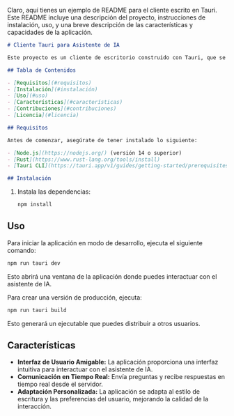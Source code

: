 Claro, aquí tienes un ejemplo de README para el cliente escrito en Tauri. Este README incluye una descripción del proyecto, instrucciones de instalación, uso, y una breve descripción de las características y capacidades de la aplicación.

```markdown
# Cliente Tauri para Asistente de IA

Este proyecto es un cliente de escritorio construido con Tauri, que se conecta a un servidor de asistente de inteligencia artificial. La aplicación permite a los usuarios interactuar con el asistente de IA, enviando solicitudes y recibiendo respuestas en una interfaz de usuario amigable.

## Tabla de Contenidos

- [Requisitos](#requisitos)
- [Instalación](#instalación)
- [Uso](#uso)
- [Características](#características)
- [Contribuciones](#contribuciones)
- [Licencia](#licencia)

## Requisitos

Antes de comenzar, asegúrate de tener instalado lo siguiente:

- [Node.js](https://nodejs.org/) (versión 14 o superior)
- [Rust](https://www.rust-lang.org/tools/install)
- [Tauri CLI](https://tauri.app/v1/guides/getting-started/prerequisites)

## Instalación
   ```

1. Instala las dependencias:
   ```bash
   npm install
   ```
## Uso

Para iniciar la aplicación en modo de desarrollo, ejecuta el siguiente comando:

```bash
npm run tauri dev
```

Esto abrirá una ventana de la aplicación donde puedes interactuar con el asistente de IA.

Para crear una versión de producción, ejecuta:

```bash
npm run tauri build
```

Esto generará un ejecutable que puedes distribuir a otros usuarios.

## Características

- **Interfaz de Usuario Amigable:** La aplicación proporciona una interfaz intuitiva para interactuar con el asistente de IA.
- **Comunicación en Tiempo Real:** Envía preguntas y recibe respuestas en tiempo real desde el servidor.
- **Adaptación Personalizada:** La aplicación se adapta al estilo de escritura y las preferencias del usuario, mejorando la calidad de la interacción.

